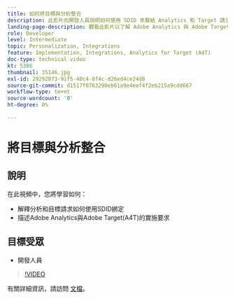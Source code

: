 ```yaml
---
title: 如何將目標與分析整合
description: 此影片向開發人員說明如何使用 SDID 來繫結 Analytics 和 Target 請求。 觀看此影片以了解 Adobe Analytics 與 Adobe Target (A4T) 的實施需求。
landing-page-description: 觀看此影片以了解 Adobe Analytics 與 Adobe Target (A4T) 的實施需求。
role: Developer
level: Intermediate
topic: Personalization, Integrations
feature: Implementation, Integrations, Analytics for Target (A4T)
doc-type: technical video
kt: 5386
thumbnail: 35146.jpg
exl-id: 29292873-91f5-40c4-8f4c-d26ed4ce24d8
source-git-commit: d1517f0763290eb61a9e4eef4f2eb215a9cdd667
workflow-type: tm+mt
source-wordcount: '0'
ht-degree: 0%

---
```


# 將目標與分析整合

## 說明

在此視頻中，您將學習如何：

* 解釋分析和目標請求如何使用SDID綁定
* 描述Adobe Analytics與Adobe Target(A4T)的實施要求

## 目標受眾

* 開發人員

>[!VIDEO](https://video.tv.adobe.com/v/35146/?quality=12)

有關詳細資訊，請訪問 [文檔](https://experienceleague.adobe.com/docs/target/using/integrate/a4t/a4timplementation.html?lang=en)。
